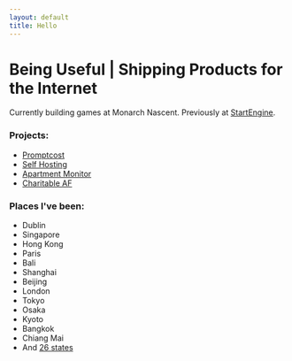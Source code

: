 ```yaml
---
layout: default
title: Hello
---
```



# Being Useful | Shipping Products for the Internet

Currently building games at Monarch Nascent. Previously at <a href="https://www.startengine.com/">StartEngine</a>. 

### Projects:
* <a href="/projects/promptcost">Promptcost</a>
* <a href="/projects/self-hosting">Self Hosting</a>
* <a href="/projects/apartment-monitor">Apartment Monitor</a>
* <a href="/projects/charitable-af">Charitable AF</a>

### Places I've been:
* Dublin
* Singapore
* Hong Kong
* Paris
* Bali
* Shanghai
* Beijing
* London
* Tokyo
* Osaka
* Kyoto
* Bangkok
* Chiang Mai
* And <a href="/usa">26 states</a>